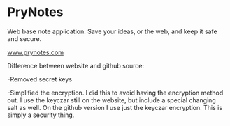 PryNotes
========

Web base note application.  Save your ideas, or the web, and keep it safe and secure.

www.prynotes.com

Difference between website and github source:

-Removed secret keys

-Simplified the encryption.  I did this to avoid having the encryption method out.  I use the keyczar still on the website, but include a special changing salt as well.  On the github version I use just the keyczar encryption.  This is simply a security thing.

